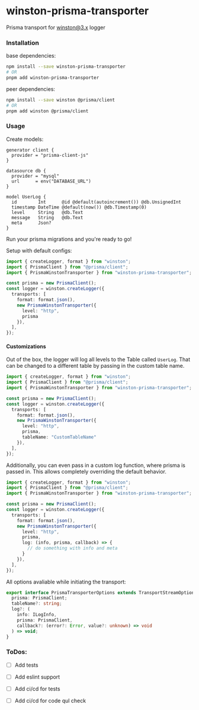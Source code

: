 # winston-prisma-transporter

Prisma transport for [winston@3.x](https://github.com/winstonjs/winston) logger


### Installation

base dependencies:
```bash
npm install --save winston-prisma-transporter
# OR
pnpm add winston-prisma-transporter  
```

peer dependencies:
```bash
npm install --save winston @prisma/client
# OR
pnpm add winston @prisma/client
```

### Usage

Create models:

```prisma
generator client {
  provider = "prisma-client-js"
}

datasource db {
  provider = "mysql"
  url      = env("DATABASE_URL")
}

model UserLog {
  id        Int      @id @default(autoincrement()) @db.UnsignedInt
  timestamp DateTime @default(now()) @db.Timestamp(0)
  level     String   @db.Text
  message   String   @db.Text
  meta      Json?
}
```

Run your prisma migrations and you're ready to go!

Setup with default configs:
```typescript
import { createLogger, format } from "winston";
import { PrismaClient } from "@prisma/client";
import { PrismaWinstonTransporter } from "winston-prisma-transporter";

const prisma = new PrismaClient();   
const logger = winston.createLogger({
  transports: [
    format: format.json(),
    new PrismaWinstonTransporter({
      level: "http",
      prisma
    }),
  ],
});
```

#### Customizations
Out of the box, the logger will log all levels to the Table called `UserLog`. That can be changed to a different table by passing in the custom table name.

```typescript
import { createLogger, format } from "winston";
import { PrismaClient } from "@prisma/client";
import { PrismaWinstonTransporter } from "winston-prisma-transporter";

const prisma = new PrismaClient();   
const logger = winston.createLogger({
  transports: [
    format: format.json(),
    new PrismaWinstonTransporter({
      level: "http",
      prisma,
      tableName: "CustomTableName"
    }),
  ],
});
```

Additionally, you can even pass in a custom log function, where prisma is passed in. This allows completely overriding the default behavior.

```typescript
import { createLogger, format } from "winston";
import { PrismaClient } from "@prisma/client";
import { PrismaWinstonTransporter } from "winston-prisma-transporter";

const prisma = new PrismaClient();   
const logger = winston.createLogger({
  transports: [
    format: format.json(),
    new PrismaWinstonTransporter({
      level: "http",
      prisma,
      log: (info, prisma, callback) => {
        // do something with info and meta
      }
    }),
  ],
});
```

All options avaliable while initiating the transport:
```typescript
export interface PrismaTransporterOptions extends TransportStreamOptions {
  prisma: PrismaClient;
  tableName?: string;
  log?: (
    info: ILogInfo,
    prisma: PrismaClient,
    callback?: (error?: Error, value?: unknown) => void
  ) => void;
}
```

### ToDos:
- [ ] Add tests
- [ ] Add eslint support
- [ ] Add ci/cd for tests
- [ ] Add ci/cd for code qul     check

